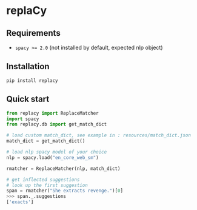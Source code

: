 # replaCy

## Requirements

- `spacy >= 2.0` (not installed by default, expected nlp object)

## Installation

`pip install replacy`

## Quick start

```python
from replacy import ReplaceMatcher
import spacy
from replacy.db import get_match_dict

# load custom match_dict, see example in : resources/match_dict.json
match_dict = get_match_dict()

# load nlp spacy model of your choice
nlp = spacy.load("en_core_web_sm")

rmatcher = ReplaceMatcher(nlp, match_dict)

# get inflected suggestions
# look up the first suggestion
span = rmatcher("She extracts revenge.")[0]
>>> span._.suggestions
['exacts']

```
